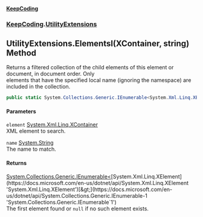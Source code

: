 #### [KeepCoding](index.md 'index')
### [KeepCoding](KeepCoding.md 'KeepCoding').[UtilityExtensions](UtilityExtensions.md 'KeepCoding.UtilityExtensions')
## UtilityExtensions.ElementsI(XContainer, string) Method
Returns a filtered collection of the child elements of this element or document, in document order. Only  
elements that have the specified local name (ignoring the namespace) are included in the collection.
```csharp
public static System.Collections.Generic.IEnumerable<System.Xml.Linq.XElement> ElementsI(this System.Xml.Linq.XContainer element, string name);
```
#### Parameters
<a name='KeepCoding_UtilityExtensions_ElementsI(System_Xml_Linq_XContainer_string)_element'></a>
`element` [System.Xml.Linq.XContainer](https://docs.microsoft.com/en-us/dotnet/api/System.Xml.Linq.XContainer 'System.Xml.Linq.XContainer')  
XML element to search.
  
<a name='KeepCoding_UtilityExtensions_ElementsI(System_Xml_Linq_XContainer_string)_name'></a>
`name` [System.String](https://docs.microsoft.com/en-us/dotnet/api/System.String 'System.String')  
The name to match.
  
#### Returns
[System.Collections.Generic.IEnumerable&lt;](https://docs.microsoft.com/en-us/dotnet/api/System.Collections.Generic.IEnumerable-1 'System.Collections.Generic.IEnumerable`1')[System.Xml.Linq.XElement](https://docs.microsoft.com/en-us/dotnet/api/System.Xml.Linq.XElement 'System.Xml.Linq.XElement')[&gt;](https://docs.microsoft.com/en-us/dotnet/api/System.Collections.Generic.IEnumerable-1 'System.Collections.Generic.IEnumerable`1')  
The first element found or `null` if no such element exists.
